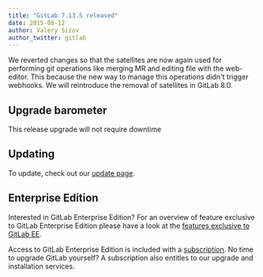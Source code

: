 ```yaml
---
title: "GitLab 7.13.5 released"
date: 2015-08-12
author: Valery Sizov
author_twitter: gitlab
---
```


We reverted changes so that the satellites are now again used for performing git operations like merging MR and editing file with the web-editor. This because the new way to manage this operations didn't trigger webhooks. We will reintroduce the removal of satellites in GitLab 8.0.



<!-- more -->

## Upgrade barometer

This release upgrade will not require downtime

## Updating

To update, check out our [update page](https://about.gitlab.com/update).

## Enterprise Edition

Interested in GitLab Enterprise Edition?
For an overview of feature exclusive to GitLab Enterprise Edition please have a look at the [features exclusive to GitLab EE](https://about.gitlab.com/features/#enterprise).

Access to GitLab Enterprise Edition is included with a [subscription](/products).
No time to upgrade GitLab yourself?
A subscription also entitles to our upgrade and installation services.